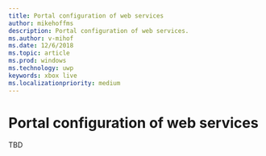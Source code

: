 ```yaml
---
title: Portal configuration of web services
author: mikehoffms
description: Portal configuration of web services.
ms.author: v-mihof
ms.date: 12/6/2018
ms.topic: article
ms.prod: windows
ms.technology: uwp
keywords: xbox live
ms.localizationpriority: medium
---
```


# Portal configuration of web services

TBD
